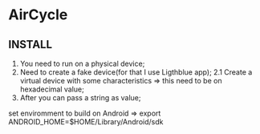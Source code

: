 # AirCycle

## INSTALL

1. You need to run on a physical device;
2. Need to create a fake device(for that I use Ligthblue app);
   2.1 Create a virtual device with some characteristics => this need to be on hexadecimal value;
3. After you can pass a string as value;

set enviromment to build on Android => export ANDROID_HOME=$HOME/Library/Android/sdk
